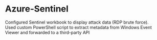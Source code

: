 # Azure-Sentinel
Configured Sentinel workbook to display attack data (RDP brute force). Used custom PowerShell script to extract metadata from Windows Event Viewer and forwarded to a third-party API
